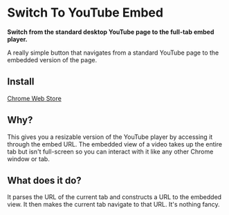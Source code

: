 # Switch To YouTube Embed

**Switch from the standard desktop YouTube page to the full-tab embed player.**

A really simple button that navigates from a standard YouTube page to the embedded version of the page.

## Install

[Chrome Web Store](https://chrome.google.com/webstore/detail/switch-to-youtube-embed/fcojgiahffnnpifmgaboijdmkgedikhb)

## Why?

This gives you a resizable version of the YouTube player by accessing it through the embed URL. The embedded view of a video takes up the entire tab but isn't full-screen so you can interact with it like any other Chrome window or tab.

## What does it do?

It parses the URL of the current tab and constructs a URL to the embedded view. It then makes the current tab navigate to that URL. It's nothing fancy.
